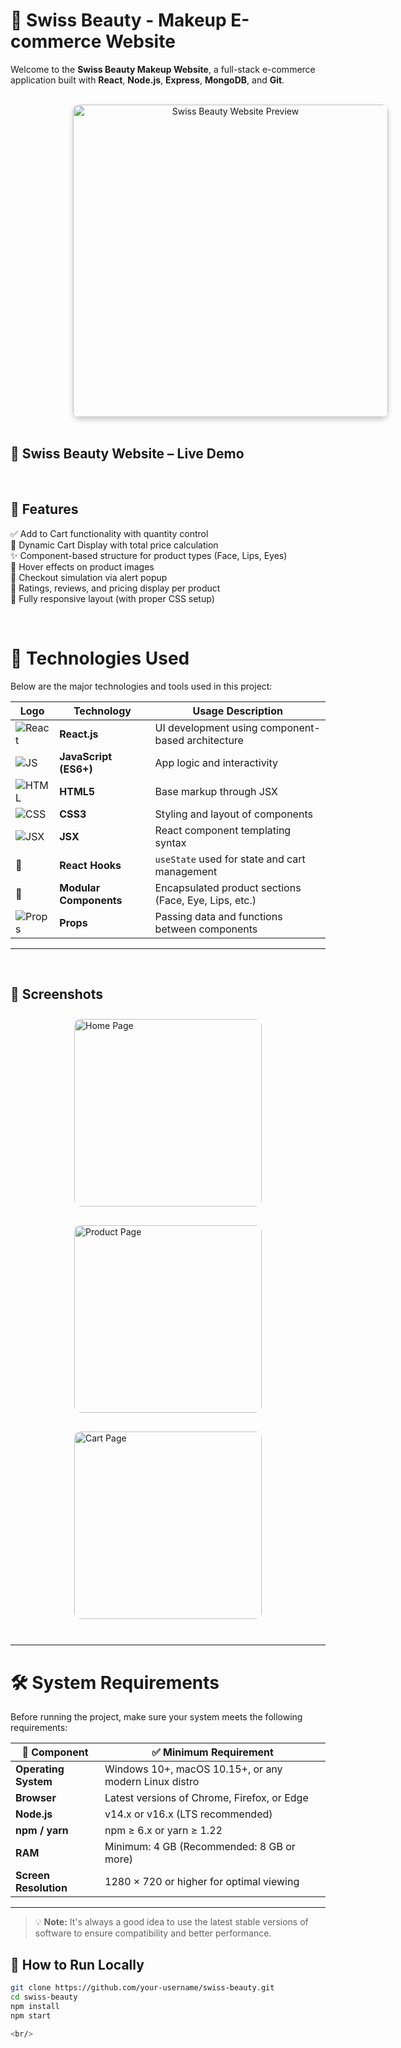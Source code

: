 # 💄 Swiss Beauty - Makeup E-commerce Website

Welcome to the **Swiss Beauty Makeup Website**, a full-stack e-commerce application built with **React**, **Node.js**, **Express**, **MongoDB**, and **Git**.

<br/>

<div style="text-align: center;">
<!--   <img src="https://media.licdn.com/dms/image/v2/C4D16AQEGTFCgZFTG2w/profile-displaybackgroundimage-shrink_200_800/profile-displaybackgroundimage-shrink_200_800/0/1649935405211?e=2147483647&v=beta&t=kL2PCMEM_1nEA_3DeIx4eAKMeGXjovyaqrX6jJkz7jg" alt="Swiss Beauty Website Preview" height="150px" width="100%" style="border-radius: 10px; box-shadow: 0 4px 8px rgba(0,0,0,0.2); text-align:center; margin-left:100px" /> -->
    <img src="https://cdn.pixabay.com/photo/2024/12/30/16/17/products-9300602_1280.jpg" alt="Swiss Beauty Website Preview"  height="500px" width="100%" style="border-radius: 10px; box-shadow: 0 4px 8px rgba(0,0,0,0.2); text-align:center; margin-left:100px" />
</div>

<br/>

## 💅 Swiss Beauty Website – Live Demo


<br/>


## 🚀 Features

✅ Add to Cart functionality with quantity control  
🛒 Dynamic Cart Display with total price calculation  
✨ Component-based structure for product types (Face, Lips, Eyes)  
📸 Hover effects on product images  
🧾 Checkout simulation via alert popup  
🎯 Ratings, reviews, and pricing display per product  
📱 Fully responsive layout (with proper CSS setup)

<br/>

# 🚀 Technologies Used

Below are the major technologies and tools used in this project:

| Logo                                                                       | Technology             | Usage Description                                     |
| -------------------------------------------------------------------------- | ---------------------- | ----------------------------------------------------- |
| ![React](https://img.icons8.com/color/24/000000/react-native.png)          | **React.js**           | UI development using component-based architecture     |
| ![JS](https://img.icons8.com/color/24/000000/javascript--v1.png)           | **JavaScript (ES6+)**  | App logic and interactivity                           |
| ![HTML](https://img.icons8.com/color/24/000000/html-5--v1.png)             | **HTML5**              | Base markup through JSX                               |
| ![CSS](https://img.icons8.com/color/24/000000/css3.png)                    | **CSS3**               | Styling and layout of components                      |
| ![JSX](https://img.icons8.com/fluency/24/code.png)                         | **JSX**                | React component templating syntax                     |
| 🔧                                                                         | **React Hooks**        | `useState` used for state and cart management         |
| 🧩                                                                         | **Modular Components** | Encapsulated product sections (Face, Eye, Lips, etc.) |
| ![Props](https://img.icons8.com/ios-filled/24/data-in-both-directions.png) | **Props**              | Passing data and functions between components         |

-----



<br/>

## 📸 Screenshots

<div style="display: flex; flex-direction: row; gap: 10px; flex-wrap: wrap; justify-content: center;">
  <img src="https://images.unsplash.com/photo-1591019479261-1a103585c559?q=80&w=2070&auto=format&fit=crop&ixlib=rb-4.1.0&ixid=M3wxMjA3fDB8MHxwaG90by1wYWdlfHx8fGVufDB8fHx8fA%3D%3D" alt="Home Page" height="300px" width="300" style="margin: 10px; border-radius: 10px;" />
  <img src="https://assets.oyegifts.com/flowers-n-gifts/vendordata/product/oye-ogn-231.jpg" alt="Product Page" width="300" style="margin: 10px; border-radius: 10px;" />
  <img src="https://plus.unsplash.com/premium_photo-1677526496597-aa0f49053ce2?q=80&w=2070&auto=format&fit=crop&ixlib=rb-4.1.0&ixid=M3wxMjA3fDB8MHxwaG90by1wYWdlfHx8fGVufDB8fHx8fA%3D%3D" alt="Cart Page" width="300" height="300px" style="margin:10px; border-radius: 10px;" />
</div>

<br/>




---

# 🛠️ System Requirements

Before running the project, make sure your system meets the following requirements:

| 🔧 Component     | ✅ Minimum Requirement                                        |
|------------------|---------------------------------------------------------------|
| **Operating System** | Windows 10+, macOS 10.15+, or any modern Linux distro     |
| **Browser**          | Latest versions of Chrome, Firefox, or Edge               |
| **Node.js**          | v14.x or v16.x (LTS recommended)                          |
| **npm / yarn**       | npm ≥ 6.x or yarn ≥ 1.22                                  |
| **RAM**              | Minimum: 4 GB (Recommended: 8 GB or more)                 |
| **Screen Resolution**| 1280 × 720 or higher for optimal viewing                 |

---

> 💡 **Note:** It's always a good idea to use the latest stable versions of software to ensure compatibility and better performance.



## 📁 How to Run Locally

```bash
git clone https://github.com/your-username/swiss-beauty.git
cd swiss-beauty
npm install
npm start

<br/>


